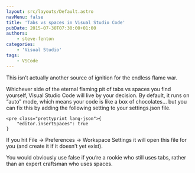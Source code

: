 ```yaml
---
layout: src/layouts/Default.astro
navMenu: false
title: 'Tabs vs spaces in Visual Studio Code'
pubDate: 2015-07-30T07:30:00+01:00
authors:
    - steve-fenton
categories:
    - 'Visual Studio'
tags:
    - VSCode
---
```


This isn’t actually another source of ignition for the endless flame war.

Whichever side of the eternal flaming pit of tabs vs spaces you find yourself, Visual Studio Code will live by your decision. By default, it runs on “auto” mode, which means your code is like a box of chocolates… but you can fix this by adding the following setting to your settings.json file.

```
<pre class="prettyprint lang-json">{
    "editor.insertSpaces": true
}
```
If you hit File -&gt; Preferences -&gt; Workspace Settings it will open this file for you (and create it if it doesn’t yet exist).

You would obviously use false if you’re a rookie who still uses tabs, rather than an expert craftsman who uses spaces.